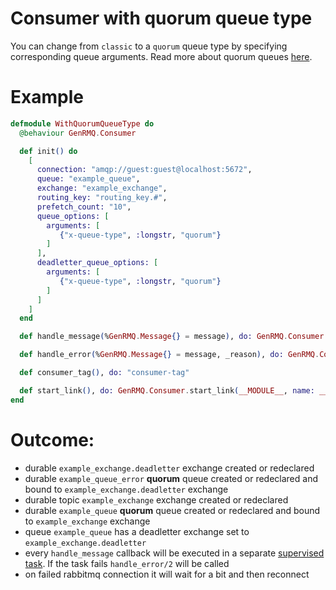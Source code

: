Consumer with quorum queue type
===============================

You can change from `classic` to a `quorum` queue type by specifying corresponding
queue arguments. Read more about quorum queues [here](https://www.rabbitmq.com/quorum-queues.html).

# Example

~~~elixir
defmodule WithQuorumQueueType do
  @behaviour GenRMQ.Consumer

  def init() do
    [
      connection: "amqp://guest:guest@localhost:5672",
      queue: "example_queue",
      exchange: "example_exchange",
      routing_key: "routing_key.#",
      prefetch_count: "10",
      queue_options: [
        arguments: [
           {"x-queue-type", :longstr, "quorum"}
        ]
      ],
      deadletter_queue_options: [
        arguments: [
           {"x-queue-type", :longstr, "quorum"}
        ]
      ]
    ]
  end

  def handle_message(%GenRMQ.Message{} = message), do: GenRMQ.Consumer.ack(message)

  def handle_error(%GenRMQ.Message{} = message, _reason), do: GenRMQ.Consumer.reject(message, false)

  def consumer_tag(), do: "consumer-tag"

  def start_link(), do: GenRMQ.Consumer.start_link(__MODULE__, name: __MODULE__)
end
~~~

# Outcome:

- durable `example_exchange.deadletter` exchange created or redeclared
- durable `example_queue_error` **quorum** queue created or redeclared and bound to `example_exchange.deadletter` exchange
- durable topic `example_exchange` exchange created or redeclared
- durable `example_queue` **quorum** queue created or redeclared and bound to `example_exchange` exchange
- queue `example_queue` has a deadletter exchange set to `example_exchange.deadletter`
- every `handle_message` callback will be executed in a separate [supervised task](https://hexdocs.pm/elixir/1.10.3/Task.html#module-supervised-tasks). If the task fails `handle_error/2` will be called
- on failed rabbitmq connection it will wait for a bit and then reconnect
